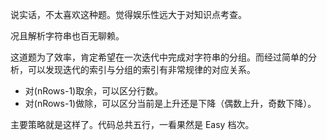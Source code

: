 说实话，不太喜欢这种题。觉得娱乐性远大于对知识点考查。

况且解析字符串也百无聊赖。

这道题为了效率，肯定希望在一次迭代中完成对字符串的分组。而经过简单的分析，可以发现迭代的索引与分组的索引有非常规律的对应关系。

- 对(nRows-1)取余，可以区分行数。
- 对(nRows-1)做除，可以区分当前是上升还是下降（偶数上升，奇数下降）。

主要策略就是这样了。代码总共五行，一看果然是 Easy 档次。
